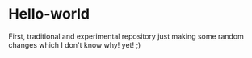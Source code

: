 # Hello-world
First, traditional and experimental repository
just making some random changes
which I don't know why! yet! ;)

